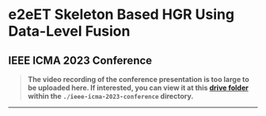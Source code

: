 # e2eET Skeleton Based HGR Using Data-Level Fusion

## IEEE ICMA 2023 Conference

> **The video recording of the conference presentation is too large to be uploaded here. If interested, you can view it at this [drive folder](https://drive.google.com/drive/u/0/folders/1BvoxkRDBK86A3_oNdQrnC8TLvp4l0W9x) within the `./ieee-icma-2023-conference` directory.**

<hr>
